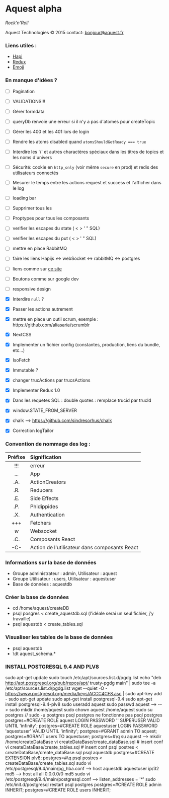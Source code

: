 # Aquest alpha

*Rock'n'Roll*

Aquest Technologies © 2015
contact: bonjour@aquest.fr


### Liens utiles :
- [Hapi](http://hapijs.com/api)
- [Redux](https://github.com/gaearon/redux)
- [Emoji](http://www.emoji-cheat-sheet.com)


### En manque d'idées ?

- [ ] Pagination
- [ ] VALIDATIONS!!!
- [ ] Gérer formdata
- [ ] queryDb renvoie une erreur si il n'y a pas d'atomes pour createTopic
- [ ] Gérer les 400 et les 401 lors de login
- [ ] Rendre les atoms disabled quand `atomsShouldGetReady === true`
- [ ] Interdire les '/' et autres charactères spéciaux dans les titres de topics et les noms d'univers
- [ ] Sécurité: cookie en `http_only` (voir même `secure` en prod) et redis des utilisateurs connectés
- [ ] Mesurer le temps entre les actions request et success et l'afficher dans le log
- [ ] loading bar
- [ ] Supprimer tous les <br/>
- [ ] Proptypes pour tous les composants
- [ ] verifier les escapes du state ( < > ' " SQL)
- [ ] verifier les escapes du put ( < > ' " SQL)
- [ ] mettre en place RabbitMQ
- [ ] faire les liens Hapijs <-> webSocket <-> rabbitMQ <-> postgres 
- [ ] liens comme sur [ce site](http://hugogiraudel.com/2014/02/06/calc-css-riddle/)
- [ ] Boutons comme sur google dev
- [ ] responsive design
- [x] Interdire `null` ?
- [x] Passer les actions autrement
- [x] mettre en place un outil scrum, exemple : https://github.com/aliasaria/scrumblr
- [x] NextCSS
- [x] Implementer un fichier config (constantes, production, liens du bundle, etc...)
- [x] IsoFetch
- [x] Immutable ?
- [x] changer trucActions par trucsActions
- [x] Implementer Redux 1.0
- [x] Dans les requetes SQL : double quotes : remplace trucid par trucId
- [x] window.STATE\_FROM_SERVER
- [x] chalk --> https://github.com/sindresorhus/chalk
- [x] Correction logTailor


### Convention de nommage des log :
| Préfixe | Signification |
| :-----: | :------------ |
| !!! | erreur |
| ... | App |
| .A. | ActionCreators |
| .R. | Reducers |
| .E. | Side Effects |
| .P. | Phidippides |
| .X. | Authentication |
| +++ | Fetchers |
| _w_ | Websocket |
| .C. | Composants React |
| -C- | Action de l'utilisateur dans composants React |

### Informations sur la base de données
- Groupe administrateur : admin, Utilisateur : aquest
- Groupe Utilisateur : users, Utilisateur : aquestuser
- Base de données : aquestdb

### Créer la base de données
- cd /home/aquest/createDB
- psql posgres < create_aquestdb.sql  (l'idéale serai un seul fichier, j'y travaille)
- psql aquestdb < create_tables.sql

### Visualiser les tables de la base de données
- psql aquestdb
- \dt aquest_schema.*

### INSTALL POSTGRESQL 9.4 AND PLV8

sudo apt-get update
sudo touch /etc/apt/sources.list.d/pgdg.list
echo "deb http://apt.postgresql.org/pub/repos/apt/ trusty-pgdg main" | sudo tee -a /etc/apt/sources.list.d/pgdg.list
wget --quiet -O - https://www.postgresql.org/media/keys/ACCC4CF8.asc | sudo apt-key add -
sudo apt-get update
sudo apt-get install postgresql-9.4
sudo apt-get install postgresql-9.4-plv8
sudo useradd aquest
sudo passwd aquest
--> <password1 here>
--> <password1 here>
sudo mkdir /home/aquest
sudo chown aquest /home/aquest
sudo su postgres // sudo -u postgres psql postgres ne fonctionne pas
psql postgres
postgres=#CREATE ROLE aquest LOGIN PASSWORD '<password1 here>' SUPERUSER VALID UNTIL 'infinity';
postgres=#CREATE ROLE aquestuser LOGIN PASSWORD 'aquestuser' VALID UNTIL 'infinity';
postgres=#GRANT admin TO aquest;
postgres=#GRANT users TO aquestuser;
postgres=#\q
su aquest
--> <password1 here>
mkdir /home/createDataBase
vi createDataBase/create_dataBase.sql # insert conf
vi createDataBase/create_tables.sql # insert conf
psql postres < createDataBase/create_dataBase.sql
psql aquestdb
postgres=#CREATE EXTENSION plv8;
postgres=#\q
psql postres < createDataBase/create_tables.sql
sudo vi /etc/postgresql/9.4/main/pg_hba.conf 
--> host aquestdb aquestuser ip/32     md5
--> host all      all        0.0.0.0/0 md5
sudo vi /etc/postgresql/9.4/main/postgresql.conf 
--> listen_addresses = '*'
sudo /etc/init.d/postgresql restart
psql postgres 
postgres=#CREATE ROLE admin INHERIT;
postgres=#CREATE ROLE users INHERIT;
